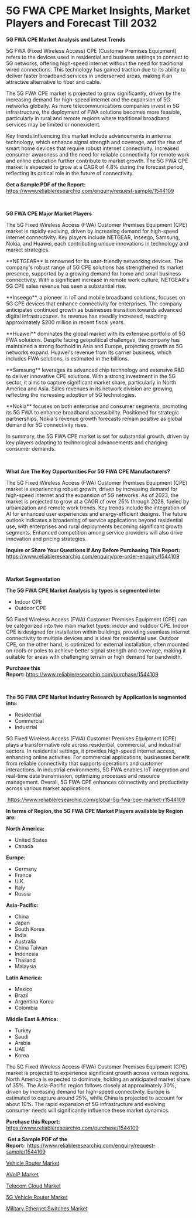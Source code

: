 <p><h1>5G FWA CPE Market Insights, Market Players and Forecast Till 2032</h1></p><p><strong>5G FWA CPE Market Analysis and Latest Trends</strong></p>
<p><p>5G FWA (Fixed Wireless Access) CPE (Customer Premises Equipment) refers to the devices used in residential and business settings to connect to 5G networks, offering high-speed internet without the need for traditional wired connections. This technology has gained traction due to its ability to deliver faster broadband services in underserved areas, making it an attractive alternative to fiber and cable.</p><p>The 5G FWA CPE market is projected to grow significantly, driven by the increasing demand for high-speed internet and the expansion of 5G networks globally. As more telecommunications companies invest in 5G infrastructure, the deployment of FWA solutions becomes more feasible, particularly in rural and remote regions where traditional broadband services may be limited or nonexistent.</p><p>Key trends influencing this market include advancements in antenna technology, which enhance signal strength and coverage, and the rise of smart home devices that require robust internet connectivity. Increased consumer awareness and the need for reliable connectivity for remote work and online education further contribute to market growth. The 5G FWA CPE market is expected to grow at a CAGR of 4.8% during the forecast period, reflecting its critical role in the future of connectivity.</p></p>
<p><strong>Get a Sample PDF of the Report:&nbsp;</strong> <a href="https://www.reliableresearchiq.com/enquiry/request-sample/1544109?utm_campaign=1102&utm_medium=2&utm_source=Github&utm_content=ia&utm_term=08042025&utm_id=5g-fwa-cpe">https://www.reliableresearchiq.com/enquiry/request-sample/1544109</a></p>
<p>&nbsp;</p>
<p><strong>5G FWA CPE Major Market Players</strong></p>
<p><p>The 5G Fixed Wireless Access (FWA) Customer Premises Equipment (CPE) market is rapidly evolving, driven by increasing demand for high-speed internet connectivity. Key players include NETGEAR, Inseego, Samsung, Nokia, and Huawei, each contributing unique innovations in technology and market strategies.</p><p>**NETGEAR** is renowned for its user-friendly networking devices. The company's robust range of 5G CPE solutions has strengthened its market presence, supported by a growing demand for home and small business connectivity. With a significant increase in remote work culture, NETGEAR's 5G CPE sales revenue has seen a substantial rise.</p><p>**Inseego**, a pioneer in IoT and mobile broadband solutions, focuses on 5G CPE devices that enhance connectivity for enterprises. The company anticipates continued growth as businesses transition towards advanced digital infrastructures. Its revenue has steadily increased, reaching approximately $200 million in recent fiscal years.</p><p>**Huawei** dominates the global market with its extensive portfolio of 5G FWA solutions. Despite facing geopolitical challenges, the company has maintained a strong foothold in Asia and Europe, projecting growth as 5G networks expand. Huawei's revenue from its carrier business, which includes FWA solutions, is estimated in the billions.</p><p>**Samsung** leverages its advanced chip technology and extensive R&D to deliver innovative CPE solutions. With a strong investment in the 5G sector, it aims to capture significant market share, particularly in North America and Asia. Sales revenues in its network division are growing, reflecting the increasing adoption of 5G technologies.</p><p>**Nokia** focuses on both enterprise and consumer segments, promoting its 5G FWA to enhance broadband accessibility. Positioned for strategic partnerships, Nokia's revenue growth forecasts remain positive as global demand for 5G connectivity rises.</p><p>In summary, the 5G FWA CPE market is set for substantial growth, driven by key players adapting to technological advancements and changing consumer demands.</p></p>
<p>&nbsp;</p>
<p><strong>What Are The Key Opportunities For 5G FWA CPE Manufacturers?</strong></p>
<p><p>The 5G Fixed Wireless Access (FWA) Customer Premises Equipment (CPE) market is experiencing robust growth, driven by increasing demand for high-speed internet and the expansion of 5G networks. As of 2023, the market is projected to grow at a CAGR of over 25% through 2028, fueled by urbanization and remote work trends. Key trends include the integration of AI for enhanced user experiences and energy-efficient designs. The future outlook indicates a broadening of service applications beyond residential use, with enterprises and rural deployments becoming significant growth segments. Enhanced competition among service providers will also drive innovation and pricing strategies.</p></p>
<p><strong>Inquire or Share Your Questions If Any Before Purchasing This Report:</strong> <a href="https://www.reliableresearchiq.com/enquiry/pre-order-enquiry/1544109?utm_campaign=1102&utm_medium=2&utm_source=Github&utm_content=ia&utm_term=08042025&utm_id=5g-fwa-cpe">https://www.reliableresearchiq.com/enquiry/pre-order-enquiry/1544109</a></p>
<p>&nbsp;</p>
<p><strong>Market Segmentation</strong></p>
<p><strong>The 5G FWA CPE Market Analysis by types is segmented into:</strong></p>
<p><ul><li>Indoor CPE</li><li>Outdoor CPE</li></ul></p>
<p><p>5G Fixed Wireless Access (FWA) Customer Premises Equipment (CPE) can be categorized into two main market types: indoor and outdoor CPE. Indoor CPE is designed for installation within buildings, providing seamless internet connectivity to multiple devices and is ideal for residential use. Outdoor CPE, on the other hand, is optimized for external installation, often mounted on roofs or poles to achieve better signal strength and coverage, making it suitable for areas with challenging terrain or high demand for bandwidth.</p></p>
<p><strong>Purchase this Report:&nbsp;</strong><a href="https://www.reliableresearchiq.com/purchase/1544109?utm_campaign=1102&utm_medium=2&utm_source=Github&utm_content=ia&utm_term=08042025&utm_id=5g-fwa-cpe">https://www.reliableresearchiq.com/purchase/1544109</a></p>
<p>&nbsp;</p>
<p><strong>The 5G FWA CPE Market Industry Research by Application is segmented into:</strong></p>
<p><ul><li>Residential</li><li>Commercial</li><li>Industrial</li></ul></p>
<p><p>5G Fixed Wireless Access (FWA) Customer Premises Equipment (CPE) plays a transformative role across residential, commercial, and industrial sectors. In residential settings, it provides high-speed internet access, enhancing online activities. For commercial applications, businesses benefit from reliable connectivity that supports operations and customer interactions. In industrial environments, 5G FWA enables IoT integration and real-time data transmission, optimizing processes and resource management. Overall, 5G FWA CPE enhances connectivity and productivity across various market applications.</p></p>
<p><a href="https://www.reliableresearchiq.com/global-5g-fwa-cpe-market-r1544109?utm_campaign=1102&utm_medium=2&utm_source=Github&utm_content=ia&utm_term=08042025&utm_id=5g-fwa-cpe">&nbsp;https://www.reliableresearchiq.com/global-5g-fwa-cpe-market-r1544109</a></p>
<p><strong>In terms of Region, the 5G FWA CPE Market Players available by Region are:</strong></p>
<p>
    <p> <strong> North America: </strong>
        <ul>
            <li>United States</li>
            <li>Canada</li>
        </ul>
        </p> 
    <p> <strong> Europe: </strong>
        <ul>
            <li>Germany</li>
            <li>France</li>
            <li>U.K.</li>
            <li>Italy</li>
            <li>Russia</li>
        </ul>
        </p> 
    <p> <strong> Asia-Pacific: </strong>
        <ul>
            <li>China</li>
            <li>Japan</li>
            <li>South Korea</li>
            <li>India</li>
            <li>Australia</li>
            <li>China Taiwan</li>
            <li>Indonesia</li>
            <li>Thailand</li>
            <li>Malaysia</li>
        </ul>
        </p> 
    <p> <strong> Latin America: </strong>
        <ul>
            <li>Mexico</li>
            <li>Brazil</li>
            <li>Argentina Korea</li>
            <li>Colombia</li>
        </ul>
        </p> 
    <p> <strong> Middle East & Africa: </strong>
        <ul>
            <li>Turkey</li>
            <li>Saudi</li>
            <li>Arabia</li>
            <li>UAE</li>
            <li>Korea</li>
        </ul>
    </p>
    </p>
<p><p>The 5G Fixed Wireless Access (FWA) Customer Premises Equipment (CPE) market is projected to experience significant growth across various regions. North America is expected to dominate, holding an anticipated market share of 35%. The Asia-Pacific region follows closely at approximately 30%, driven by increasing demand for high-speed connectivity. Europe is estimated to capture around 25%, while China is projected to account for about 10%. The rapid expansion of 5G infrastructure and evolving consumer needs will significantly influence these market dynamics.</p></p>
<p><strong>Purchase this Report: </strong><a href="https://www.reliableresearchiq.com/purchase/1544109?utm_campaign=1102&utm_medium=2&utm_source=Github&utm_content=ia&utm_term=08042025&utm_id=5g-fwa-cpe">https://www.reliableresearchiq.com/purchase/1544109</a></p>
<p>&nbsp;<strong>Get a Sample PDF of the Report:&nbsp;&nbsp;</strong><a href="https://www.reliableresearchiq.com/enquiry/request-sample/1544109?utm_campaign=1102&utm_medium=2&utm_source=Github&utm_content=ia&utm_term=08042025&utm_id=5g-fwa-cpe">https://www.reliableresearchiq.com/enquiry/request-sample/1544109</a></p>
<p><strong></strong></p>
<p><p><a href="https://github.com/yaldotiedegq/Market-Research-Report-List-1/blob/main/vehicle-router-market.md?utm_campaign=1102&utm_medium=2&utm_source=Github&utm_content=ia&utm_term=08042025&utm_id=5g-fwa-cpe">Vehicle Router Market</a></p><p><a href="https://github.com/sacmatidora/Market-Research-Report-List-1/blob/main/avoip-market.md?utm_campaign=1102&utm_medium=2&utm_source=Github&utm_content=ia&utm_term=08042025&utm_id=5g-fwa-cpe">AVoIP Market</a></p><p><a href="https://github.com/airitaursela/Market-Research-Report-List-1/blob/main/telecom-cloud-market.md?utm_campaign=1102&utm_medium=2&utm_source=Github&utm_content=ia&utm_term=08042025&utm_id=5g-fwa-cpe">Telecom Cloud Market</a></p><p><a href="https://github.com/shiahbuyerin/Market-Research-Report-List-1/blob/main/5g-vehicle-router-market.md?utm_campaign=1102&utm_medium=2&utm_source=Github&utm_content=ia&utm_term=08042025&utm_id=5g-fwa-cpe">5G Vehicle Router Market</a></p><p><a href="https://github.com/zalubakoraka/Market-Research-Report-List-1/blob/main/military-ethernet-switches-market.md?utm_campaign=1102&utm_medium=2&utm_source=Github&utm_content=ia&utm_term=08042025&utm_id=5g-fwa-cpe">Military Ethernet Switches Market</a></p></p>